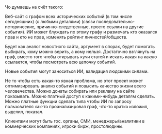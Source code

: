 Чо думаешь на счёт такого: 

Веб-сайт с графом всех исторических событий (в том числе сегодняшних) (с любыми деталями) (связи последовательно-исторические, причинно-следственные, просто ссылки на другие события). ИИ может блуждать по этому графу и размечать кто оказался прав и кто не прав, изменять рейтинг личностей/обществ.

Будет как аналог новостного сайта, аргумент в спорах, будет помогать выбирать, кому можно верить, а кому нельзя.
Достаточно взглянуть на граф, вместо того чтобы открывать кучи статей и искать какая на какую ссылается, чтобы посмотреть всю цепочку событий.

Новые события могут заноситься ИИ, валидация людскими силами.

Не то чтобы есть какая-то явная проблема, но этот проект может оптимизировать анализ событий и повысить качество жизни всего человечества. 
Можно донаты собирать или рекламу на сайте показывать. Можно платный доступ к какими-нибудь деталям сделать. Можно платные функции сделать типа чтобы ИИ по запросу пользователя как-то проанализировал граф, что-то кратко изложил, выделил, показал.

Клиентами могут быть гос. органы, СМИ, менеджеры/аналитики в коммерческих компаниях, игроки бирж, простолюдины.
